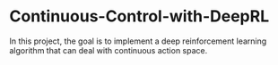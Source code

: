 # Continuous-Control-with-DeepRL
In this project, the goal is to implement a deep reinforcement learning algorithm that can deal with continuous action space.
